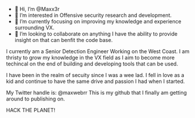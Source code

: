 - 👋 Hi, I’m @Maxx3r
- 👀 I’m interested in Offensive security research and development. 
- 🌱 I’m currently focusing on improving my knowledge and experience surrounding VX. 
- 💞️ I’m looking to collaborate on anything I have the ability to provide insight on that can benfit the code base. 

I currently am a Senior Detection Engineer Working on the West Coast. I am thristy to grow my knowledge in the VX field as I aim to become more techincal on the end of building and developing tools that can be used.

I have been in the realm of secuity since I was a wee lad. I fell in love as a kid and continue to have the same drive and passion I had when I started. 

My Twitter handle is: @maxwebrr
This is my github that I finally am getting around to publishing on. 



HACK THE PLANET! 

